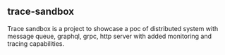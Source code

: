 ## trace-sandbox
Trace sandbox is a project to showcase a poc of distributed system with message queue, graphql, grpc, http server with added monitoring and tracing capabilities.
